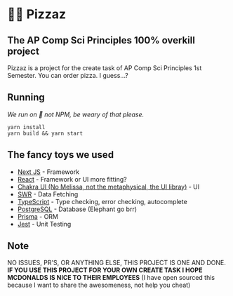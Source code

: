 # 🍕✨ Pizzaz
## The AP Comp Sci Principles 100% overkill project

Pizzaz is a project for the create task of AP Comp Sci Principles 1st Semester. You can
order pizza. I guess...?

## Running
*We run on 🧶 not NPM, be weary of that please.*
```shell
yarn install
yarn build && yarn start
```

## The fancy toys we used
- [Next JS](https://nextjs.org/) - Framework
- [React](https://react.org) - Framework or UI more fitting?
- [Chakra UI (No Melissa, not the metaphysical, the UI libray)](https://chakra-ui.com) - UI
- [SWR](https://swr.vercel.app) - Data Fetching
- [TypeScript](https://typescriptlang.org) - Type checking, error checking, autocomplete
- [PostgreSQL](https://www.postgresql.org/) - Database (Elephant go brr)
- [Prisma](https://www.prisma.io/) - ORM
- [Jest](https://jest.github.io) - Unit Testing

## Note
NO ISSUES, PR'S, OR ANYTHING ELSE, THIS PROJECT IS ONE AND DONE.
**IF YOU USE THIS PROJECT FOR YOUR OWN CREATE TASK I HOPE MCDONALDS IS NICE TO THEIR EMPLOYEES** (I have open sourced this because I want to share the awesomeness, not help you cheat)
